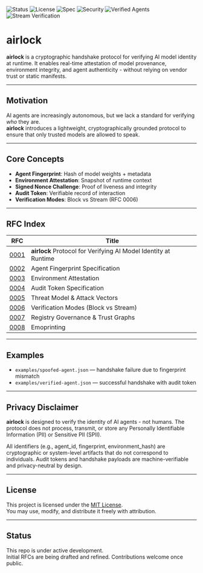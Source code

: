 ![Status](https://img.shields.io/badge/status-draft-yellow)
![License](https://img.shields.io/badge/license-MIT-blue)
![Spec](https://img.shields.io/badge/spec-RFC%200001--0006-green)
![Security](https://img.shields.io/badge/security-zero--trust-critical)
![Verified Agents](https://img.shields.io/badge/agents-cryptographically%20verified-9cf)
![Stream Verification](https://img.shields.io/badge/mode-stream%20verification-blueviolet)

# airlock
**airlock** is a cryptographic handshake protocol for verifying AI model identity at runtime.
It enables real-time attestation of model provenance, environment integrity, and agent authenticity - without relying on vendor trust or static manifests.

---

## Motivation
AI agents are increasingly autonomous, but we lack a standard for verifying *who* they are.  
**airlock** introduces a lightweight, cryptographically grounded protocol to ensure that only trusted models are allowed to speak.

---

## Core Concepts
- **Agent Fingerprint**: Hash of model weights + metadata
- **Environment Attestation**: Snapshot of runtime context
- **Signed Nonce Challenge**: Proof of liveness and integrity
- **Audit Token**: Verifiable record of interaction
- **Verification Modes**: Block vs Stream (RFC 0006)

---

## RFC Index
| RFC | Title |
|-----|-------|
| [0001](rfc/0001-airlock-handshake.md) | **airlock** Protocol for Verifying AI Model Identity at Runtime |
| [0002](rfc/0002-agent-fingerprint.md) | Agent Fingerprint Specification |
| [0003](rfc/0003-environment-attestation.md) | Environment Attestation |
| [0004](rfc/0004-audit-token.md) | Audit Token Specification |
| [0005](rfc/0005-threat-model.md) | Threat Model & Attack Vectors |
| [0006](rfc/0006-verification-modes.md) | Verification Modes (Block vs Stream) |
| [0007](rfc/0007-registry-governance-trust-graphs.md) | Registry Governance & Trust Graphs |
| [0008](rfc/0008-emoprinting.md) | Emoprinting |

---

## Examples
- `examples/spoofed-agent.json` — handshake failure due to fingerprint mismatch  
- `examples/verified-agent.json` — successful handshake with audit token

---

## Privacy Disclaimer
**airlock** is designed to verify the identity of AI agents - not humans. The protocol does not process, transmit, or store any Personally Identifiable Information (PII) or Sensitive PII (SPII).

All identifiers (e.g., agent_id, fingerprint, environment_hash) are cryptographic or system-level artifacts that do not correspond to individuals. Audit tokens and handshake payloads are machine-verifiable and privacy-neutral by design.

---

## License
This project is licensed under the [MIT License](LICENSE).  
You may use, modify, and distribute it freely with attribution.

---

## Status
This repo is under active development.  
Initial RFCs are being drafted and refined. Contributions welcome once public.


